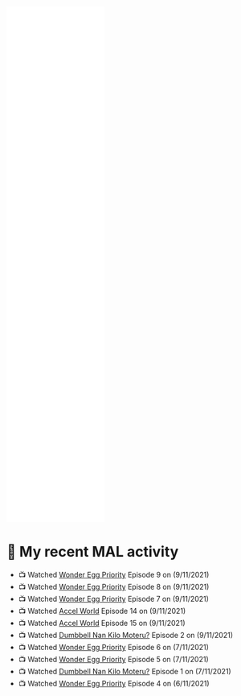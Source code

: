 ![Metrics](https://github.com/noxan-dev/noxan-dev/blob/main/github-metrics.svg)

# 🌸 My recent MAL activity

<!-- MAL_ACTIVITY:start -->

- 📺 Watched [Wonder Egg Priority](https://myanimelist.net/anime/43299) Episode 9 on (9/11/2021)
- 📺 Watched [Wonder Egg Priority](https://myanimelist.net/anime/43299) Episode 8 on (9/11/2021)
- 📺 Watched [Wonder Egg Priority](https://myanimelist.net/anime/43299) Episode 7 on (9/11/2021)
- 📺 Watched [Accel World](https://myanimelist.net/anime/11759) Episode 14 on (9/11/2021)
- 📺 Watched [Accel World](https://myanimelist.net/anime/11759) Episode 15 on (9/11/2021)
- 📺 Watched [Dumbbell Nan Kilo Moteru?](https://myanimelist.net/anime/39026) Episode 2 on (9/11/2021)
- 📺 Watched [Wonder Egg Priority](https://myanimelist.net/anime/43299) Episode 6 on (7/11/2021)
- 📺 Watched [Wonder Egg Priority](https://myanimelist.net/anime/43299) Episode 5 on (7/11/2021)
- 📺 Watched [Dumbbell Nan Kilo Moteru?](https://myanimelist.net/anime/39026) Episode 1 on (7/11/2021)
- 📺 Watched [Wonder Egg Priority](https://myanimelist.net/anime/43299) Episode 4 on (6/11/2021)

<!-- MAL_ACTIVITY:end -->
